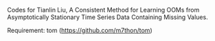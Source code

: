 Codes for Tianlin Liu, A Consistent Method for Learning OOMs from Asymptotically Stationary Time Series Data Containing Missing Values.

Requirement: tom (https://github.com/m7thon/tom)